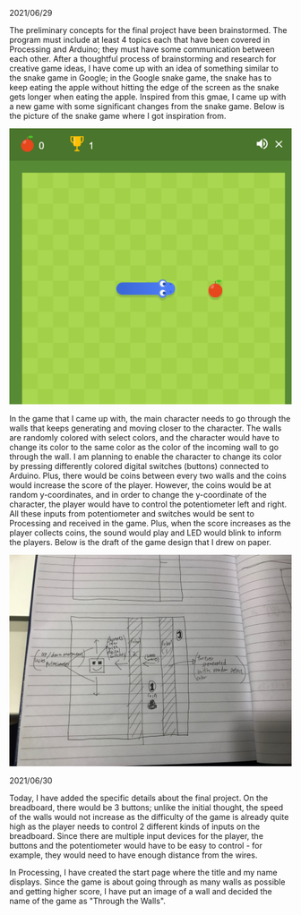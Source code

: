 2021/06/29

The preliminary concepts for the final project have been brainstormed. The program must include at least 4 topics each that have been covered in Processing and Arduino; they must have some communication between each other. After a thoughtful process of brainstorming and research for creative game ideas, I have come up with an idea of something similar to the snake game in Google; in the Google snake game, the snake has to keep eating the apple without hitting the edge of the screen as the snake gets longer when eating the apple. Inspired from this gmae, I came up with a new game with some significant changes from the snake game. Below is the picture of the snake game where I got inspiration from.

![](https://github.com/MinseokKim0813/IntroToIM/blob/main/finalProject/reference/snakeGame.png?raw=true)

In the game that I came up with, the main character needs to go through the walls that keeps generating and moving closer to the character. The walls are randomly colored with select colors, and the character would have to change its color to the same color as the color of the incoming wall to go through the wall. I am planning to enable the character to change its color by pressing differently colored digital switches (buttons) connected to Arduino. Plus, there would be coins between every two walls and the coins would increase the score of the player. However, the coins would be at random y-coordinates, and in order to change the y-coordinate of the character, the player would have to control the potentiometer left and right. All these inputs from potentiometer and switches would be sent to Processing and received in the game. Plus, when the score increases as the player collects coins, the sound would play and LED would blink to inform the players. Below is the draft of the game design that I drew on paper.

![](https://github.com/MinseokKim0813/IntroToIM/blob/main/finalProject/reference/gameSketch.jpg?raw=true)


2021/06/30

Today, I have added the specific details about the final project. On the breadboard, there would be 3 buttons; unlike the initial thought, the speed of the walls would not increase as the difficulty of the game is already quite high as the player needs to control 2 different kinds of inputs on the breadboard. Since there are multiple input devices for the player, the buttons and the potentiometer would have to be easy to control - for example, they would need to have enough distance from the wires.

In Processing, I have created the start page where the title and my name displays. Since the game is about going through as many walls as possible and getting higher score, I have put an image of a wall and decided the name of the game as "Through the Walls". 
